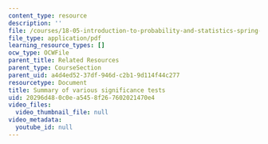 ```yaml
---
content_type: resource
description: ''
file: /courses/18-05-introduction-to-probability-and-statistics-spring-2014/20296d480c0ea5458f267602021470e4_MIT18_05S14_nhst.pdf
file_type: application/pdf
learning_resource_types: []
ocw_type: OCWFile
parent_title: Related Resources
parent_type: CourseSection
parent_uid: a4d4ed52-37df-946d-c2b1-9d114f44c277
resourcetype: Document
title: Summary of various significance tests
uid: 20296d48-0c0e-a545-8f26-7602021470e4
video_files:
  video_thumbnail_file: null
video_metadata:
  youtube_id: null
---
```

